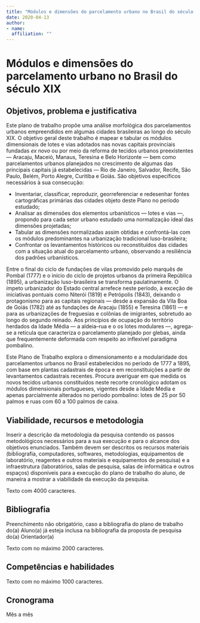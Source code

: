 ```yaml
---
title: "Módulos e dimensões do parcelamento urbano no Brasil do século XIX"
date: 2020-04-13
author:
- name: 
  affiliation: ""
---
```


# Módulos e dimensões do parcelamento urbano no Brasil do século XIX

<h2 id="objetivos-problema-e-justificativa">Objetivos, problema e justificativa</h2>
<p>Este plano de trabalho propõe uma análise morfológica dos parcelamentos urbanos empreendidos em algumas cidades brasileiras ao longo do século XIX. O objetivo geral deste trabalho é mapear e tabular os módulos dimensionais de lotes e vias adotados nas novas capitais provinciais fundadas <em>ex novo</em> ou por meio da reforma de tecidos urbanos preexistentes — Aracaju, Maceió, Manaus, Teresina e Belo Horizonte — bem como parcelamentos urbanos planejados no crescimento de algumas das principais capitais já estabelecidas — Rio de Janeiro, Salvador, Recife, São Paulo, Belém, Porto Alegre, Curitiba e Goiás. São objetivos específicos necessários à sua consecução:</p>
<ul>
<li>Inventariar, classificar, reproduzir, georreferenciar e redesenhar fontes cartográficas primárias das cidades objeto deste Plano no período estudado;</li>
<li>Analisar as dimensões dos elementos urbanísticos — lotes e vias —, propondo para cada setor urbano estudado uma normalização ideal das dimensões projetadas;</li>
<li>Tabular as dimensões normalizadas assim obtidas e confrontá-las com os módulos predominantes na urbanização tradicional luso-brasileira;</li>
<li>Confrontar os levantamentos históricos ou reconstituídos das cidades com a situação atual do parcelamento urbano, observando a resiliência dos padrões urbanísticos.</li>
</ul>
<p>Entre o final do ciclo de fundações de vilas promovido pelo marquês de Pombal (1777) e o início do ciclo de projetos urbanos da primeira República (1895), a urbanização luso-brasileira se transforma paulatinamente. O ímpeto urbanizador do Estado central arrefece neste período, à exceção de iniciativas pontuais como Niterói (1819) e Petrópolis (1843), deixando o protagonismo para as capitais regionais — desde a expansão da Vila Boa de Goiás (1782) até as fundações de Aracaju (1855) e Teresina (1861) — e para as urbanizações de freguesias e colônias de imigrantes, sobretudo ao longo do segundo reinado. Aos princípios de ocupação do território herdados da Idade Média — a aldeia–rua e o os lotes modulares —, agrega-se a retícula que caracteriza o parcelamento planejado por glebas, ainda que frequentemente deformada com respeito ao inflexível paradigma pombalino.</p>
<p>Este Plano de Trabalho explora o dimensionamento e a modularidade dos parcelamentos urbanos no Brasil estabelecidos no período de 1777 a 1895, com base em plantas cadastrais de época e em reconstituições a partir de levantamentos cadastrais recentes. Procura averiguar em que medida os novos tecidos urbanos constituídos neste recorte cronológico adotam os módulos dimensionais portugueses, vigentes desde a Idade Média e apenas parcialmente alterados no período pombalino: lotes de 25 por 50 palmos e ruas com 60 a 100 palmos de caixa.</p>
<h2 id="viabilidade-recursos-e-metodologia">Viabilidade, recursos e metodologia</h2>
<p>Inserir a descrição da metodologia da pesquisa contendo os passos metodológicos necessários para a sua execução e para o alcance dos objetivos enunciados. Também devem ser descritos os recursos materiais (bibliografia, computadores, softwares, metodologias, equipamentos de laboratório, reagentes e outros materiais e equipamentos de pesquisa) e a infraestrutura (laboratórios, salas de pesquisa, salas de informática e outros espaços) disponíveis para a execução do plano de trabalho do aluno, de maneira a mostrar a viabilidade da execução da pesquisa.</p>
<p>Texto com 4000 caracteres.</p>
<h2 id="bibliografia">Bibliografia</h2>
<p>Preenchimento não obrigatório, caso a bibliografia do plano de trabalho do(a) Aluno(a) já esteja inclusa na bibliografia da proposta de pesquisa do(a) Orientador(a)</p>
<p>Texto com no máximo 2000 caracteres.</p>
<h2 id="competências-e-habilidades">Competências e habilidades</h2>
<p>Texto com no máximo 1000 caracteres.</p>
<h2 id="cronograma">Cronograma</h2>
<p>Mês a mês</p>

